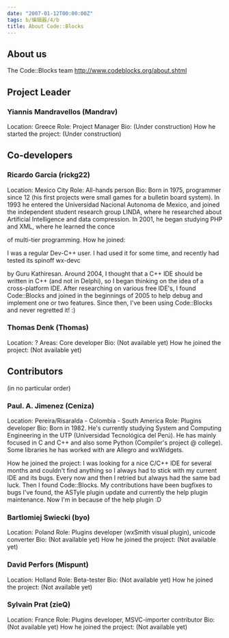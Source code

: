 ```yaml
---
date: "2007-01-12T00:00:00Z"
tags: b/编辑器/4/b
title: About Code::Blocks
---
```


## About us
The Code::Blocks team
<http://www.codeblocks.org/about.shtml>

## Project Leader

### Yiannis Mandravellos (Mandrav)
Location: Greece
Role: Project Manager
Bio: (Under construction)
How he started the project: (Under construction)

## Co-developers

### Ricardo Garcia (rickg22)
Location: Mexico City
Role: All-hands person
Bio:
Born in 1975, programmer since 12 (his first projects were small games
for a bulletin board system). In 1993 he entered the Universidad
Nacional Autonoma de Mexico, and joined the independent student research
group LINDA, where he researched about Artificial Intelligence and data
compression. In 2001, he began studying PHP and XML, where he learned
the conce

of multi-tier programming.
How he joined:

I was a regular Dev-C++ user. I had used it for some time, and recently
had tested its spinoff wx-devc

by Guru Kathiresan. Around 2004, I
thought that a C++ IDE should be written in C++ (and not in Delphi), so
I began thinking on the idea of a cross-platform IDE. After researching
on various free IDE's, I found Code::Blocks and joined in the beginnings
of 2005 to help debug and implement one or two features. Since then,
I've been using Code::Blocks and never regretted it! :)

### Thomas Denk (Thomas)
Location: ?
Areas: Core developer
Bio: (Not available yet)
How he joined the project: (Not available yet)

## Contributors
(in no particular order)

### Paul. A. Jimenez (Ceniza)
Location: Pereira/Risaralda - Colombia - South America
Role: Plugins developer
Bio:
Born in 1982. He's currently studying System and Computing Engineering
in the UTP (Universidad Tecnológica del Perú).
He has mainly focused in C and C++ and also some Python (Compiler's
project @ college). Some libraries he has worked with are Allegro and
wxWidgets.

How he joined the project:
I was looking for a nice C/C++ IDE for several months and couldn't find
anything so I always had to stick with my current IDE and its bugs.
Every now and then I retried but always had the same bad luck. Then I
found Code::Blocks.
My contributions have been bugfixes to bugs I've found, the ASTyle
plugin update and currently the help plugin maintenance.
Now I'm in because of the help plugin :D

### Bartlomiej Swiecki (byo)
Location: Poland
Role: Plugins developer (wxSmith visual plugin), unicode converter
Bio: (Not available yet)
How he joined the project: (Not available yet)

### David Perfors (Mispunt)
Location: Holland
Role: Beta-tester
Bio: (Not available yet)
How he joined the project: (Not available yet)

### Sylvain Prat (zieQ)
Location: France
Role: Plugins developer, MSVC-importer contributor
Bio: (Not available yet)
How he joined the project: (Not available yet)
